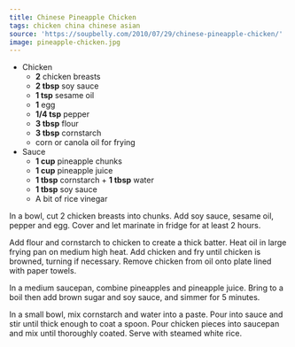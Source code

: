 ```yaml
---
title: Chinese Pineapple Chicken
tags: chicken china chinese asian
source: 'https://soupbelly.com/2010/07/29/chinese-pineapple-chicken/'
image: pineapple-chicken.jpg
---
```


- Chicken
  - **2** chicken breasts
  - **2 tbsp** soy sauce
  - **1 tsp** sesame oil
  - **1** egg
  - **1/4 tsp** pepper
  - **3 tbsp** flour
  - **3 tbsp** cornstarch
  - corn or canola oil for frying
- Sauce
  - **1 cup** pineapple chunks
  - **1 cup** pineapple juice
  - **1 tbsp** cornstarch + **1 tbsp** water
  - **1 tbsp** soy sauce
  - A bit of rice vinegar

In a bowl, cut 2 chicken breasts into chunks. Add soy sauce, sesame oil, pepper and egg. Cover and let marinate in fridge for at least 2 hours.

Add flour and cornstarch to chicken to create a thick batter. Heat oil in large frying pan on medium high heat. Add chicken and fry until chicken is browned, turning if necessary. Remove chicken from oil onto plate lined with paper towels.

In a medium saucepan, combine pineapples and pineapple juice. Bring to a boil then add brown sugar and soy sauce, and simmer for 5 minutes.

In a small bowl, mix cornstarch and water into a paste. Pour into sauce and stir until thick enough to coat a spoon. Pour chicken pieces into saucepan and mix until thoroughly coated. Serve with steamed white rice.
